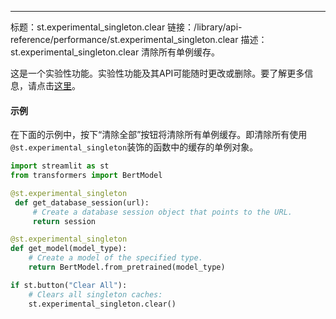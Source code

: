 ---
标题：st.experimental_singleton.clear
链接：/library/api-reference/performance/st.experimental_singleton.clear
描述：st.experimental_singleton.clear 清除所有单例缓存。

<Important>

这是一个实验性功能。实验性功能及其API可能随时更改或删除。要了解更多信息，请点击[这里](/library/advanced-features/prerelease#experimental-features)。

</Important>

<Autofunction function="streamlit.experimental_singleton.clear" deprecated={true} deprecatedText="<code>st.experimental_singleton.clear</code> 在版本1.18.0中已弃用。请改用<a href='/library/api-reference/performance/st.cache_resource.clear'><code>st.cache_resource.clear</code></a>。在<a href='/library/advanced-features/caching'>Caching</a>中了解更多信息。"/>

#### 示例

在下面的示例中，按下“清除全部”按钮将清除所有单例缓存。即清除所有使用`@st.experimental_singleton`装饰的函数中的缓存的单例对象。

```python
import streamlit as st
from transformers import BertModel

@st.experimental_singleton
 def get_database_session(url):
     # Create a database session object that points to the URL.
     return session

@st.experimental_singleton
def get_model(model_type):
    # Create a model of the specified type.
    return BertModel.from_pretrained(model_type)

if st.button("Clear All"):
    # Clears all singleton caches:
    st.experimental_singleton.clear()
```
